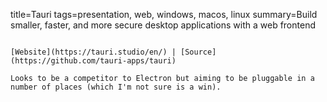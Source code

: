 title=Tauri
tags=presentation, web, windows, macos, linux
summary=Build smaller, faster, and more secure desktop applications with a web frontend
~~~~~~

[Website](https://tauri.studio/en/) | [Source](https://github.com/tauri-apps/tauri)

Looks to be a competitor to Electron but aiming to be pluggable in a number of places (which I'm not sure is a win).

